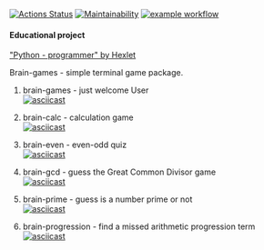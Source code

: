 
[![Actions Status](https://github.com/dchmerenko/python-project-lvl1/workflows/hexlet-check/badge.svg)](https://github.com/dchmerenko/python-project-lvl1/actions)
[![Maintainability](https://api.codeclimate.com/v1/badges/a99a88d28ad37a79dbf6/maintainability)](https://codeclimate.com/github/dchmerenko/python-project-lvl1/maintainability)
[![example workflow](https://github.com/dchmerenko/python-project-lvl1/actions/workflows/make_lint.yml/badge.svg)](https://github.com/dchmerenko/python-project-lvl1/actions/workflows/make_lint.yml)

#### Educational project
["Python - programmer" by Hexlet](https://ru.hexlet.io/programs/python)

Brain-games - simple terminal game package.  
1. brain-games  - just welcome User  
[![asciicast](https://asciinema.org/a/CwqOtDQ4rFffJt4qhEUwPWfFg.svg)](https://asciinema.org/a/CwqOtDQ4rFffJt4qhEUwPWfFg)  

2. brain-calc   - calculation game  
[![asciicast](https://asciinema.org/a/4WdhDVY23x9kTNWfTBFC4fbIg.svg)](https://asciinema.org/a/4WdhDVY23x9kTNWfTBFC4fbIg)  

3. brain-even   - even-odd quiz  
[![asciicast](https://asciinema.org/a/mJp5QthKjMzW7eXQTFGSu3mU3.svg)](https://asciinema.org/a/mJp5QthKjMzW7eXQTFGSu3mU3)  

4. brain-gcd    - guess the Great Common Divisor game  
[![asciicast](https://asciinema.org/a/YxLeccBPBm5znGX5NlA4MgN7n.svg)](https://asciinema.org/a/YxLeccBPBm5znGX5NlA4MgN7n)  

5. brain-prime  - guess is a number prime or not  
[![asciicast](https://asciinema.org/a/RUKePrSVCMPK3OsGPz1Zlw9EK.svg)](https://asciinema.org/a/RUKePrSVCMPK3OsGPz1Zlw9EK)  

6. brain-progression - find a missed arithmetic progression term  
[![asciicast](https://asciinema.org/a/p3RSIoIZLBAPoE6n6W9tUks2I.svg)](https://asciinema.org/a/p3RSIoIZLBAPoE6n6W9tUks2I)  
